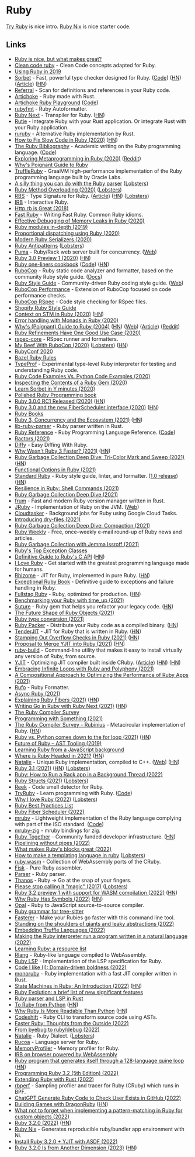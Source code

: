 # Ruby

[Try Ruby](https://try.ruby-lang.org/) is nice intro. [Ruby Nix](https://github.com/sagittaros/ruby-nix) is nice starter code.

## Links

- [Ruby is nice, but what makes great?](https://www.reddit.com/r/ruby/comments/8ysh41/ruby_is_nice_but_what_makes_great/)
- [Clean code ruby](https://github.com/uohzxela/clean-code-ruby) - Clean Code concepts adapted for Ruby.
- [Using Ruby in 2019](https://jasoncharnes.com/using-ruby-in-2019/)
- [Sorbet](https://sorbet.org/) - Fast, powerful type checker designed for Ruby. ([Code](https://github.com/sorbet/sorbet)) ([HN](https://news.ycombinator.com/item?id=28013797)) ([Article](https://stripe.com/blog/sorbet-stripes-type-checker-for-ruby)) ([HN](https://news.ycombinator.com/item?id=30833555))
- [Referral](https://github.com/testdouble/referral) - Scan for definitions and references in your Ruby code.
- [Artichoke](https://github.com/artichoke/artichoke) - Ruby made with Rust.
- [Artichoke Ruby Playground](https://artichoke.run/) ([Code](https://github.com/artichoke/playground))
- [rubyfmt](https://github.com/penelopezone/rubyfmt) - Ruby Autoformatter.
- [Ruby Next](https://github.com/ruby-next/ruby-next) - Transpiler for Ruby. ([HN](https://news.ycombinator.com/item?id=23078609))
- [Rutie](https://github.com/danielpclark/rutie) - Integrate Ruby with your Rust application. Or integrate Rust with your Ruby application.
- [ruruby](https://github.com/sisshiki1969/ruruby) - Alternative Ruby implementation by Rust.
- [How to Fix Slow Code in Ruby (2020)](https://engineering.shopify.com/blogs/engineering/how-fix-slow-code-ruby) ([HN](https://news.ycombinator.com/item?id=23182127))
- [The Ruby Bibliography](https://rubybib.org/) - Academic writing on the Ruby programming language. ([Code](https://github.com/rubybib/rubybib.org))
- [Exploring Metaprogramming in Ruby (2020)](https://www.halcyon.hr/posts/exploring-metaprogramming-in-ruby/) ([Reddit](https://www.reddit.com/r/ruby/comments/gzsf5y/exploring_metaprogramming_in_ruby/))
- [Why's Poignant Guide to Ruby](http://poignant.guide/)
- [TruffleRuby](https://github.com/oracle/truffleruby) - GraalVM high-performance implementation of the Ruby programming language built by Oracle Labs.
- [A silly thing you can do with the Ruby parser](https://penelope.zone/2019/12/22/a-silly-thing-you-can-do-with-the-ruby-parser.html) ([Lobsters](https://lobste.rs/s/op8zo4/silly_thing_you_can_do_with_ruby_parser))
- [Ruby Method Overloading (2020)](https://lucaguidi.com/2020/07/22/ruby-method-overloading/) ([Lobsters](https://lobste.rs/s/gqsbka/ruby_method_overloading))
- [RBS](https://github.com/ruby/rbs) - Type Signature for Ruby. ([Article](https://developer.squareup.com/blog/the-state-of-ruby-3-typing/)) ([HN](https://news.ycombinator.com/item?id=23989738)) ([Lobsters](https://lobste.rs/s/ujkglz/state_ruby_3_typing))
- [IRB](https://github.com/ruby/irb) - Interactive Ruby.
- [Http.rb is Great (2018)](https://janko.io/httprb-is-great/)
- [Fast Ruby](https://github.com/JuanitoFatas/fast-ruby) - Writing Fast Ruby. Common Ruby idioms.
- [Effective Debugging of Memory Leaks in Ruby (2020)](http://stratus3d.com/blog/2020/08/11/effective-debugging-of-memory-leaks-in-ruby/)
- [Ruby modules in-depth (2019)](https://www.brainstobytes.com/ruby-modules/)
- [Proportional dispatching using Ruby (2020)](https://medium.com/rubycademy/proportional-dispatching-using-ruby-378afbdeb32d)
- [Modern Ruby Serializers (2020)](https://vasilakisfil.social/blog/2020/01/20/modern-ruby-serializers/)
- [Ruby Antipatterns](https://www.alchemists.io/articles/ruby_antipatterns/) ([Lobsters](https://lobste.rs/s/duiirg/ruby_antipatterns))
- [Puma](https://github.com/puma/puma) - Ruby/Rack web server built for concurrency. ([Web](https://puma.io/))
- [Ruby 3.0 Preview 1 (2020)](https://www.ruby-lang.org/en/news/2020/09/25/ruby-3-0-0-preview1-released/) ([HN](https://news.ycombinator.com/item?id=24593093))
- [Ruby one-liners cookbook](https://learnbyexample.github.io/learn_ruby_oneliners/preface.html) ([Code](https://github.com/learnbyexample/learn_ruby_oneliners)) ([HN](https://news.ycombinator.com/item?id=24637797))
- [RuboCop](https://github.com/rubocop-hq/rubocop) - Ruby static code analyzer and formatter, based on the community Ruby style guide. ([Docs](https://docs.rubocop.org/rubocop/1.0/index.html))
- [Ruby Style Guide](https://github.com/rubocop-hq/ruby-style-guide) - Community-driven Ruby coding style guide. ([Web](https://rubystyle.guide/))
- [RuboCop Performance](https://github.com/rubocop-hq/rubocop-performance) - Extension of RuboCop focused on code performance checks.
- [RuboCop RSpec](https://github.com/rubocop-hq/rubocop-rspec) - Code style checking for RSpec files.
- [Shopify Ruby Style Guide](https://github.com/Shopify/ruby-style-guide)
- [Context on STM in Ruby (2020)](https://chrisseaton.com/truffleruby/ruby-stm/) ([HN](https://news.ycombinator.com/item?id=24921657))
- [Error handling with Monads in Ruby (2020)](http://nywkap.com/programming/either-monads-ruby.html)
- [Why's (Poignant) Guide to Ruby (2004)](https://poignant.guide/book/chapter-2.html) ([HN](https://news.ycombinator.com/item?id=25043544)) ([Web](https://poignant.guide/book/)) ([Article](https://github.com/readme/featured/why-the-lucky-stiff)) ([Reddit](https://www.reddit.com/r/programming/comments/qfn5ln/what_we_can_learn_from_why_the_long_lost_open/))
- [Ruby Refinements Have One Good Use Case (2020)](http://www.soulcutter.com/articles/ruby-refinements-have-one-good-use-case.html)
- [rspec-core](https://github.com/rspec/rspec-core) - RSpec runner and formatters.
- [My Beef With RuboCop (2020)](https://www.rubypigeon.com/posts/my-beef-with-rubocop/) ([Lobsters](https://lobste.rs/s/wgi0rn/my_beef_with_rubocop)) ([HN](https://news.ycombinator.com/item?id=25147990))
- [RubyConf 2020](https://www.alchemists.io/articles/ruby_conf_2020/)
- [Bazel Ruby Rules](https://github.com/coinbase/rules_ruby)
- [TypeProf](https://github.com/ruby/typeprof) - Experimental type-level Ruby interpreter for testing and understanding Ruby code.
- [Ruby Code Examples Vs. Python Code Examples (2020)](https://www.connerjensen.com/blog/ruby-code-examples)
- [Inspecting the Contents of a Ruby Gem (2020)](https://batsov.com/articles/2020/12/16/inspecting-the-contents-of-a-ruby-gem/)
- [Learn Sorbet in Y minutes (2020)](https://jdkaplan.dev/blog/learn-sorbet-in-y-minutes/)
- [Polished Ruby Programming book](https://github.com/PacktPublishing/Polished-Ruby-Programming)
- [Ruby 3.0.0 RC1 Released (2020)](https://www.ruby-lang.org/en/news/2020/12/20/ruby-3-0-0-rc1-released/) ([HN](https://news.ycombinator.com/item?id=25494789))
- [Ruby 3.0 and the new FiberScheduler interface (2020)](http://www.wjwh.eu/posts/2020-12-28-ruby-fiber-scheduler-c-extension.html) ([HN](https://news.ycombinator.com/item?id=25560894))
- [Ruby Books](https://planetruby.github.io/books/)
- [Ruby 3, Concurrency and the Ecosystem (2021)](https://kirshatrov.com/2021/01/06/ruby-concurrency-and-ecosystem/) ([HN](https://news.ycombinator.com/item?id=25690212))
- [lib-ruby-parser](https://github.com/lib-ruby-parser/lib-ruby-parser) - Ruby parser written in Rust.
- [Ruby Reference](https://rubyreferences.github.io/rubyref/) - Ruby Programming Language Reference. ([Code](https://github.com/rubyreferences/rubyref))
- [Ractors (2021)](https://brandur.org/nanoglyphs/018-ractors)
- [Diffy](https://github.com/samg/diffy) - Easy Diffing With Ruby.
- [Why Wasn't Ruby 3 Faster? (2021)](https://www.fastruby.io/blog/ruby/performance/why-wasnt-ruby-3-faster.html) ([HN](https://news.ycombinator.com/item?id=26096340))
- [Ruby Garbage Collection Deep Dive: Tri-Color Mark and Sweep (2021)](https://jemma.dev/blog/gc-mark-and-sweep) ([HN](https://news.ycombinator.com/item?id=26182796))
- [Functional Options in Ruby (2021)](https://dmathieu.com/articles/development/ruby-functional-options/)
- [Standard Ruby](https://github.com/testdouble/standard) - Ruby style guide, linter, and formatter. ([1.0 release](https://blog.testdouble.com/posts/2021-03-04-announcing-standard-ruby-1.0/)) ([HN](https://news.ycombinator.com/item?id=26352977))
- [Resilience in Ruby: Shell Commands (2021)](https://www.johnnunemaker.com/resilience-in-ruby-shell-commands/)
- [Ruby Garbage Collection Deep Dive (2021)](https://jemma.dev/blog/gc-internal)
- [frum](https://github.com/TaKO8Ki/frum) - Fast and modern Ruby version manager written in Rust.
- [JRuby](https://github.com/jruby/jruby) - Implementation of Ruby on the JVM. ([Web](https://www.jruby.org/))
- [Cloudtasker](https://github.com/keypup-io/cloudtasker) - Background jobs for Ruby using Google Cloud Tasks.
- [Introducing dry-files (2021)](https://dry-rb.org/news/2021/05/04/introducing-dry-files/)
- [Ruby Garbage Collection Deep Dive: Compaction (2021)](https://jemma.dev/blog/gc-compaction)
- [Ruby Weekly](https://rubyweekly.com/) - Free, once–weekly e-mail round-up of Ruby news and articles.
- [Ruby Garbage Collection with Jemma Issroff (2021)](https://railswithjason.simplecast.com/episodes/093-garbage-collection-with-jemma-issroff)
- [Ruby's Top Exception Classes](https://www.exceptionalcreatures.com/bestiary.html)
- [Definitive Guide to Ruby's C API](https://silverhammermba.github.io/emberb/c/) ([HN](https://news.ycombinator.com/item?id=27172483))
- [I Love Ruby](https://i-love-ruby.gitlab.io/) - Get started with the greatest programming language made for humans.
- [Rhizome](https://github.com/chrisseaton/rhizome) - JIT for Ruby, implemented in pure Ruby. ([HN](https://news.ycombinator.com/item?id=27581257))
- [Exceptional Ruby Book](https://store.avdi.codes/#NWtnk) - Definitive guide to exceptions and failure handling in Ruby.
- [Fullstaq Ruby](https://fullstaqruby.org/) - Ruby, optimized for production. ([HN](https://news.ycombinator.com/item?id=27865776))
- [Benchmarking your Ruby with time_up (2021)](https://blog.testdouble.com/posts/2021-07-19-benchmarking-your-ruby-with-time_up/)
- [Suture](https://github.com/testdouble/suture) - Ruby gem that helps you refactor your legacy code. ([HN](https://news.ycombinator.com/item?id=28424217))
- [The Future Shape of Ruby Objects (2021)](https://chrisseaton.com/truffleruby/rubykaigi21/)
- [Ruby type conversion (2021)](https://kddnewton.com/2021/09/09/ruby-type-conversion.html)
- [Ruby Packer](https://github.com/pmq20/ruby-packer) - Distribute your Ruby code as a compiled binary. ([HN](https://news.ycombinator.com/item?id=28601055))
- [TenderJIT](https://github.com/tenderlove/tenderjit) - JIT for Ruby that is written in Ruby. ([HN](https://news.ycombinator.com/item?id=28613682))
- [Stamping Out Overflow Checks in Ruby (2021)](https://chrisseaton.com/truffleruby/stamping-out-overflow-checks/) ([HN](https://news.ycombinator.com/item?id=28661051))
- [Proposal to Merge YJIT into Ruby (2021)](https://bugs.ruby-lang.org/issues/18229) ([HN](https://news.ycombinator.com/item?id=28691048))
- [ruby-build](https://github.com/rbenv/ruby-build) - Command-line utility that makes it easy to install virtually any version of Ruby, from source.
- [YJIT](https://github.com/Shopify/yjit) - Optimizing JIT compiler built inside CRuby. ([Article](https://shopify.engineering/yjit-just-in-time-compiler-cruby)) ([HN](https://news.ycombinator.com/item?id=28874283)) ([HN](https://news.ycombinator.com/item?id=28938446))
- [Embracing Infinite Loops with Ruby and Polyphony (2021)](https://noteflakes.com/articles/2021-10-14-embracing-infinite-loops)
- [A Compositional Approach to Optimizing the Performance of Ruby Apps (2021)](https://noteflakes.com/articles/2021-10-05-a-compositional-approach-to-ruby-performance)
- [Rufo](https://github.com/ruby-formatter/rufo) - Ruby Formatter.
- [Async Ruby (2021)](https://brunosutic.com/blog/async-ruby)
- [Explaining Ruby Fibers (2021)](https://noteflakes.com/articles/2021-10-20-explaining-ruby-fibers) ([HN](https://news.ycombinator.com/item?id=29036818))
- [Writing Go in Ruby with Ruby Next (2021)](https://evilmartians.com/chronicles/a-no-go-fantasy-writing-go-in-ruby-with-ruby-next) ([HN](https://news.ycombinator.com/item?id=29170736))
- [The Ruby Compiler Survey](https://ruby-compilers.com/)
- [Programming with Something (2021)](https://tomstu.art/programming-with-something)
- [The Ruby Compiler Survey - Rubinius](https://ruby-compilers.com/rubinius/) - Metacircular implementation of Ruby. ([HN](https://news.ycombinator.com/item?id=29178232))
- [Ruby vs. Python comes down to the for loop (2021)](https://softwaredoug.com/blog/2021/11/12/ruby-vs-python-for-loop.html) ([HN](https://news.ycombinator.com/item?id=29199810))
- [Future of Ruby – AST Tooling (2019)](https://dev.to/baweaver/future-of-ruby-ast-tooling-9i1)
- [Learning Ruby from a JavaScript background](https://github.com/gauthamchandra/learning-ruby-from-js)
- [Where is Ruby Headed in 2021?](https://bignerdranch.com/blog/where-is-ruby-headed-in-2021/) ([HN](https://news.ycombinator.com/item?id=29272682))
- [Natalie](https://github.com/seven1m/natalie) - Unique Ruby implementation, compiled to C++. ([Web](https://natalie-lang.org/)) ([HN](https://news.ycombinator.com/item?id=29660883))
- [Ruby 3.1 (2021)](https://www.ruby-lang.org/en/news/2021/12/25/ruby-3-1-0-released/) ([HN](https://news.ycombinator.com/item?id=29682920)) ([Lobsters](https://lobste.rs/s/ssmdf4/ruby_3_1_0_released))
- [Ruby: How to Run a Rack app in a Background Thread (2022)](https://www.johnnunemaker.com/ruby-rack-background-thread/)
- [Ruby Structs (2021)](https://www.alchemists.io/articles/ruby_structs/) ([Lobsters](https://lobste.rs/s/ct0tpf/ruby_structs))
- [Reek](https://github.com/troessner/reek) - Code smell detector for Ruby.
- [TryRuby](https://try.ruby-lang.org/) - Learn programming with Ruby. ([Code](https://github.com/ruby/TryRuby))
- [Why I love Ruby (2022)](https://dev.to/asterite/why-i-love-ruby-part-1-20h2) ([Lobsters](https://lobste.rs/s/f9syni/why_i_love_ruby))
- [Ruby Best Practices List](https://github.com/hexdevs/ruby-best-practices-list)
- [Ruby Fiber Scheduler (2022)](https://brunosutic.com/blog/ruby-fiber-scheduler)
- [mruby](https://mruby.org/) - Lightweight implementation of the Ruby language complying with part of the ISO standard. ([Code](https://github.com/mruby/mruby))
- [mruby-zig](https://github.com/dantecatalfamo/mruby-zig) - mruby bindings for zig.
- [Ruby Together](https://rubytogether.org/) - Community funded developer infrastructure. ([HN](https://news.ycombinator.com/item?id=30622186))
- [Pipelining without pipes (2022)](https://thoughtbot.com/blog/pipelining-without-pipes-in-ruby)
- [What makes Ruby's blocks great (2022)](https://maxlap.dev/blog/2022/02/10/what-makes-ruby-blocks-great.html)
- [How to make a templating language in ruby](https://dorianmarie.fr/template/1.html) ([Lobsters](https://lobste.rs/s/nzjf01/how_make_templating_language_part_1))
- [ruby.wasm](https://github.com/kateinoigakukun/ruby.wasm) - Collection of WebAssembly ports of the CRuby.
- [Fisk](https://github.com/tenderlove/fisk) - Pure Ruby assembler.
- [Parser](https://github.com/whitequark/parser) - Ruby parser.
- [Thanos](https://github.com/redneckbeard/thanos) - Ruby -> Go at the snap of your fingers.
- [Please stop calling it "magic" (2017)](https://zverok.space/blog/2017-10-22-stop-magic.html) ([Lobsters](https://lobste.rs/s/3odol5/please_stop_calling_it_magic))
- [Ruby 3.2 preview 1 with support for WASM compilation (2022)](https://www.ruby-lang.org/en/news/2022/04/03/ruby-3-2-0-preview1-released/) ([HN](https://news.ycombinator.com/item?id=30947793))
- [Why Ruby Has Symbols (2022)](https://dmitrytsepelev.dev/why-has-ruby-symbols) ([HN](https://news.ycombinator.com/item?id=31024363))
- [Opal](https://github.com/opal/opal) - Ruby to JavaScript source-to-source compiler.
- [Ruby grammar for tree-sitter](https://github.com/tree-sitter/tree-sitter-ruby)
- [Fasterer](https://github.com/DamirSvrtan/fasterer) - Make your Rubies go faster with this command line tool.
- [Standing on the shoulders of giants and leaky abstractions (2022)](https://honeyryderchuck.gitlab.io/httpx/2022/05/04/standing-on-the-shoulders-of-giants-and-leaky-abstractions.html)
- [Embedding Truffle Languages (2022)](https://nirvdrum.com/2022/05/09/truffle-language-embedding.html)
- [Making the Ruby interpreter run a program written in a natural language (2022)](https://dmitrytsepelev.dev/natural-language-programming-with-ruby)
- [Learning Ruby: a resource list](https://github.com/fpsvogel/learn-ruby-and-cs)
- [Rlang](https://github.com/ljulliar/rlang) - Ruby-like language compiled to WebAssembly.
- [Ruby LSP](https://github.com/Shopify/ruby-lsp) - Implementation of the LSP specification for Ruby.
- [Code I like (I): Domain-driven boldness (2022)](https://world.hey.com/jorge/code-i-like-i-domain-driven-boldness-71456476)
- [monoruby](https://github.com/sisshiki1969/monoruby) - Ruby implementation with a fast JIT compiler written in Rust.
- [State Machines in Ruby: An Introduction (2022)](https://blog.appsignal.com/2022/06/22/state-machines-in-ruby-an-introduction.html) ([HN](https://news.ycombinator.com/item?id=31834418))
- [Ruby Evolution: a brief list of new significant features](https://rubyreferences.github.io/rubychanges/evolution.html)
- [Ruby parser and LSP in Rust](https://github.com/qnighy/rbbardiche)
- [To Ruby from Python](https://www.ruby-lang.org/en/documentation/ruby-from-other-languages/to-ruby-from-python/) ([HN](https://news.ycombinator.com/item?id=32115809))
- [Why Ruby Is More Readable Than Python](https://confuzeus.com/posts/python-ruby-readability/) ([HN](https://news.ycombinator.com/item?id=32158800))
- [Codeshift](https://github.com/rajasegar/codeshift) - Ruby CLI to transform source code using ASTs.
- [Faster Ruby: Thoughts from the Outside (2022)](https://www.mgaudet.ca/technical/2022/8/9/faster-ruby-thoughts-from-the-outside)
- [From byebug to ruby/debug (2022)](https://st0012.dev/from-byebug-to-ruby-debug)
- [Natalie](https://natalie-lang.org/) - Ruby Dialect. ([Lobsters](https://lobste.rs/s/wj5alv/natalie_ruby_dialect))
- [Rucoa](https://github.com/r7kamura/rucoa) - Language server for Ruby.
- [MemoryProfiler](https://github.com/SamSaffron/memory_profiler) - Memory profiler for Ruby.
- [IRB on browser powered by WebAssembly](https://github.com/kateinoigakukun/irb.wasm)
- [Ruby program that generates itself through a 128-language quine loop](https://github.com/mame/quine-relay/blob/master/QR.rb) ([HN](https://news.ycombinator.com/item?id=33105706))
- [Programming Ruby 3.2 (5th Edition) (2022)](https://pragprog.com/titles/ruby5/programming-ruby-3-2-5th-edition/)
- [Extending Ruby with Rust (2022)](https://github.hausgold.de/extending-ruby-with-rust)
- [rbperf](https://github.com/javierhonduco/rbperf) - Sampling profiler and tracer for Ruby (CRuby) which runs in BPF.
- [ChatGPT Generate Ruby Code to Check User Exists in GitHub (2022)](https://kracekumar.com/post/chatgpt-gh-profile-lookup/)
- [Building Games with DragonRuby](https://book.dragonriders.community/) ([HN](https://news.ycombinator.com/item?id=33962042))
- [What not to forget when implementing a pattern-matching in Ruby for custom objects (2022)](https://zverok.space/blog/2022-12-20-pattern-matching.html)
- [Ruby 3.2.0 (2022)](https://www.ruby-lang.org/en/news/2022/12/25/ruby-3-2-0-released/) ([HN](https://news.ycombinator.com/item?id=34125408))
- [Ruby Nix](https://github.com/sagittaros/ruby-nix) - Generates reproducible ruby/bundler app environment with Ni.
- [Install Ruby 3.2.0 + YJIT with ASDF (2022)](https://dev.to/dpaluy/install-ruby-320-yjit-with-asdf-b82)
- [Ruby 3.2.0 Is from Another Dimension (2023)](https://tomaszs2.medium.com/ruby-3-2-0-is-from-another-dimension-5249e3186ec9) ([HN](https://news.ycombinator.com/item?id=34242820))
